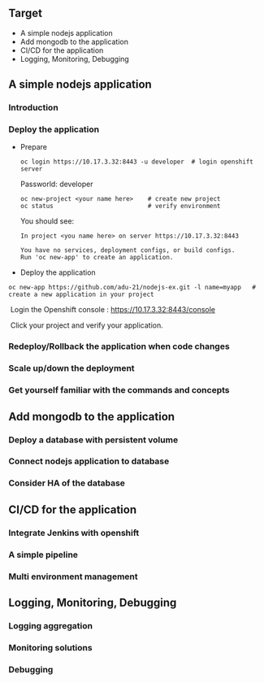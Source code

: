 Target
---------------------------------

- A simple nodejs application
- Add mongodb to the application
- CI/CD for the application
- Logging, Monitoring, Debugging


A simple nodejs application
---------------------------------

### Introduction

### Deploy the application

- Prepare

  ```
  oc login https://10.17.3.32:8443 -u developer  # login openshift server
  ```

  Passworld: developer

  ```
  oc new-project <your name here>    # create new project
  oc status                          # verify environment
  ```

  You should see:

  ```
  In project <you name here> on server https://10.17.3.32:8443

  You have no services, deployment configs, or build configs.
  Run 'oc new-app' to create an application.
  ```

- Deploy the application

```
oc new-app https://github.com/adu-21/nodejs-ex.git -l name=myapp   # create a new application in your project
```

​	Login the Openshift console : <https://10.17.3.32:8443/console> 

​	Click your project and verify your application.

### Redeploy/Rollback the application when code changes

### Scale up/down the deployment

### Get yourself familiar with the commands and concepts

Add mongodb to the application
---------------------------------

### Deploy a database with persistent volume

### Connect nodejs application to database

### Consider HA of the database

CI/CD for the application
----------------------------------

### Integrate Jenkins with openshift

### A simple pipeline

### Multi environment management

Logging, Monitoring, Debugging
----------------------------------

### Logging aggregation

### Monitoring solutions

### Debugging







